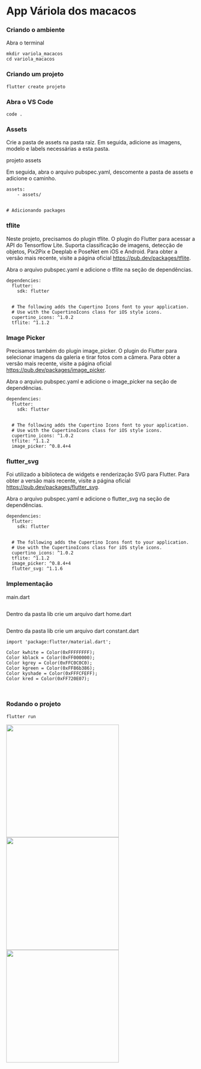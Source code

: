 
# App Váriola dos macacos

### Criando o ambiente
Abra o terminal
```
mkdir variola_macacos
cd variola_macacos
```
### Criando um projeto
```
flutter create projeto
```

### Abra o VS Code
```
code .
```
### Assets
Crie a pasta de assets na pasta raiz. Em seguida, adicione as imagens, modelo e labels necessárias a esta pasta.

projeto
    assets

Em seguida, abra o arquivo pubspec.yaml, descomente a pasta de assets e adicione o caminho.

```
assets:
    - assets/


# Adicionando packages
```

### tflite

Neste projeto, precisamos do plugin tflite. O plugin do Flutter para acessar a API do Tensorflow Lite. Suporta classificação de imagens, detecção de objetos, Pix2Pix e Deeplab e PoseNet em iOS e Android. Para obter a versão mais recente, visite a página oficial https://pub.dev/packages/tflite.

Abra o arquivo pubspec.yaml e adicione o tflite na seção de dependências.

```
dependencies:
  flutter:
    sdk: flutter


  # The following adds the Cupertino Icons font to your application.
  # Use with the CupertinoIcons class for iOS style icons.
  cupertino_icons: ^1.0.2
  tflite: ^1.1.2

```
### Image Picker

Precisamos também do plugin image_picker. O  plugin do Flutter para selecionar imagens da galeria e tirar fotos com a câmera. Para obter a versão mais recente, visite a página oficial https://pub.dev/packages/image_picker.

Abra o arquivo pubspec.yaml e adicione o image_picker na seção de dependências.

```
dependencies:
  flutter:
    sdk: flutter


  # The following adds the Cupertino Icons font to your application.
  # Use with the CupertinoIcons class for iOS style icons.
  cupertino_icons: ^1.0.2
  tflite: ^1.1.2
  image_picker: ^0.8.4+4

```

### flutter_svg

Foi utilizado a biblioteca de widgets e renderização SVG para Flutter. Para obter a versão mais recente, visite a página oficial https://pub.dev/packages/flutter_svg.

Abra o arquivo pubspec.yaml e adicione o flutter_svg na seção de dependências.

```
dependencies:
  flutter:
    sdk: flutter


  # The following adds the Cupertino Icons font to your application.
  # Use with the CupertinoIcons class for iOS style icons.
  cupertino_icons: ^1.0.2
  tflite: ^1.1.2
  image_picker: ^0.8.4+4
  flutter_svg: ^1.1.6

```

### Implementação
main.dart
```
```

Dentro da pasta lib crie um arquivo dart
home.dart	
```

```

Dentro da pasta lib crie um arquivo dart constant.dart

```
import 'package:flutter/material.dart';

Color kwhite = Color(0xFFFFFFFF);
Color kblack = Color(0xFF000000);
Color kgrey = Color(0xFFC0C0C0);
Color kgreen = Color(0xFF86b386);
Color kyshade = Color(0xFFFCFEFF);
Color kred = Color(0xFF720E07);



```

### Rodando o projeto
```
flutter run
```

<img src="t1.jpg" width="300px"/>
<img src="t2.jpg" width="300px"/>
<img src="t3.jpg" width="300px"/>

